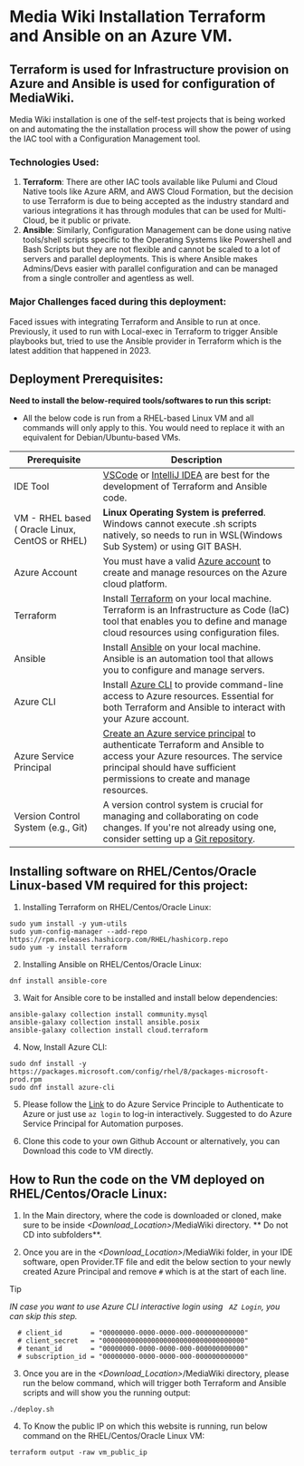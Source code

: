 # Media Wiki Installation Terraform and Ansible on an Azure VM.
## Terraform is used for Infrastructure provision on Azure and Ansible is used for configuration of MediaWiki.
Media Wiki installation is one of the self-test projects that is being worked on and automating the the installation process will show the power of using the IAC tool with a Configuration Management tool. 
### Technologies Used:
1. **Terraform**: There are other IAC tools available like Pulumi and Cloud Native tools like Azure ARM, and AWS Cloud Formation, but the decision to use Terraform is due to being accepted as the industry standard and various integrations it has through modules that can be used for Multi-Cloud, be it public or private.
2. **Ansible**: Similarly, Configuration Management can be done using native tools/shell scripts specific to the Operating Systems like Powershell and Bash Scripts but they are not flexible and cannot be scaled to a lot of servers and parallel deployments. This is where Ansible makes Admins/Devs easier with parallel configuration and can be managed from a single controller and agentless as well.
### Major Challenges faced during this deployment:
Faced issues with integrating Terraform and Ansible to run at once. Previously, it used to run with Local-exec in Terraform to trigger Ansible playbooks but, tried to use the Ansible provider in Terraform which is the latest addition that happened in 2023. 
## Deployment Prerequisites:
**Need to install the below-required tools/softwares to run this script:** 
 - All the below code is run from a RHEL-based Linux VM and all commands will only apply to this. You would need to replace it with an equivalent for Debian/Ubuntu-based VMs.

|Prerequisite|	Description|
|--------|-----------|
|IDE Tool| [VSCode](https://code.visualstudio.com/download) or [IntelliJ IDEA](https://www.jetbrains.com/idea/download/?section=linux) are best for the development of Terraform and Ansible code.|
|VM - RHEL based ( Oracle Linux, CentOS or RHEL) | **Linux Operating System is preferred**. Windows cannot execute .sh scripts natively, so needs to run in WSL(Windows Sub System) or using GIT BASH.|
|Azure Account|	You must have a valid [Azure account](https://azure.com/) to create and manage resources on the Azure cloud platform.|
|Terraform| Install [Terraform](https://developer.hashicorp.com/terraform/install) on your local machine. Terraform is an Infrastructure as Code (IaC) tool that enables you to define and manage cloud resources using configuration files.|
|Ansible| Install [Ansible](https://docs.ansible.com/ansible/latest/installation_guide/installation_distros.html) on your local machine. Ansible is an automation tool that allows you to configure and manage servers.|
|Azure CLI| Install [Azure CLI](https://learn.microsoft.com/en-us/cli/azure/install-azure-cli) to provide command-line access to Azure resources. Essential for both Terraform and Ansible to interact with your Azure account.|
|Azure Service Principal|	[Create an Azure service principal](https://docs.microsoft.com/en-us/cli/azure/create-an-azure-service-principal-azure-cli) to authenticate Terraform and Ansible to access your Azure resources. The service principal should have sufficient permissions to create and manage resources.|
|Version Control System (e.g., Git)|	A version control system is crucial for managing and collaborating on code changes. If you're not already using one, consider setting up a [Git repository](https://docs.github.com/en/get-started).|

## Installing software on RHEL/Centos/Oracle Linux-based VM required for this project:

1. Installing Terraform on RHEL/Centos/Oracle Linux:
```
sudo yum install -y yum-utils
sudo yum-config-manager --add-repo
https://rpm.releases.hashicorp.com/RHEL/hashicorp.repo
sudo yum -y install terraform
```
2. Installing Ansible on RHEL/Centos/Oracle Linux:
```
dnf install ansible-core
```
3. Wait for Ansible core to be installed and install below dependencies:
```
ansible-galaxy collection install community.mysql
ansible-galaxy collection install ansible.posix
ansible-galaxy collection install cloud.terraform
```
4. Now, Install Azure CLI:
```
sudo dnf install -y https://packages.microsoft.com/config/rhel/8/packages-microsoft-prod.rpm
sudo dnf install azure-cli
```
5. Please follow the [Link](https://docs.microsoft.com/en-us/cli/azure/create-an-azure-service-principal-azure-cli) to do Azure Service Principle to Authenticate to Azure or just use ` az login ` to log-in interactively. Suggested to do Azure Service Principal for Automation purposes.

6. Clone this code to your own Github Account or alternatively, you can Download this code to VM directly.

## How to Run the code on the VM deployed on RHEL/Centos/Oracle Linux:

1. In the Main directory, where the code is downloaded or cloned, make sure to be inside _<Download_Location>_/MediaWiki directory. ** Do not CD into subfolders**.

2. Once you are in the _<Download_Location>_/MediaWiki folder, in your IDE software, open Provider.TF file and edit the below section to your newly created Azure Principal and remove `#` which is at the start of each line. 
> [!TIP]
> _IN case you want to use Azure CLI interactive login using ` AZ Login`, you can skip this step._

```
  # client_id       = "00000000-0000-0000-000-000000000000"
  # client_secret   = "00000000000000000000000000000000000"
  # tenant_id       = "00000000-0000-0000-000-000000000000"
  # subscription_id = "00000000-0000-0000-000-000000000000" 
```

3. Once you are in the _<Download_Location>_/MediaWiki directory, please run the below command, which will trigger both Terraform and Ansible scripts and will show you the running output:

```
./deploy.sh
```
4. To Know the public IP on which this website is running, run below command on the RHEL/Centos/Oracle Linux VM: 

```
terraform output -raw vm_public_ip
```
